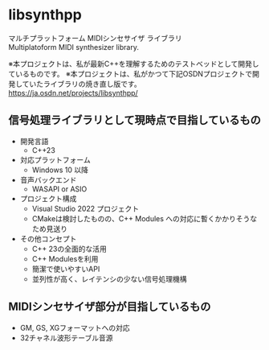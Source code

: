 # libsynthpp

マルチプラットフォーム MIDIシンセサイザ ライブラリ  
Multiplatoform MIDI synthesizer library.

※本プロジェクトは、私が最新C++を理解するためのテストベッドとして開発しているものです。
※本プロジェクトは、私がかつて下記OSDNプロジェクトで開発していたライブラリの焼き直し版です。  
https://ja.osdn.net/projects/libsynthpp/


## 信号処理ライブラリとして現時点で目指しているもの

* 開発言語
    * C++23
* 対応プラットフォーム
    * Windows 10 以降
* 音声バックエンド
    * WASAPI or ASIO
* プロジェクト構成
    * Visual Studio 2022 プロジェクト
    * CMakeは検討したものの、C++ Modules への対応に暫くかかりそうなため見送り
* その他コンセプト
    * C++ 23の全面的な活用
    * C++ Modulesを利用
    * 簡潔で使いやすいAPI
    * 並列性が高く、レイテンシの少ない信号処理機構


## MIDIシンセサイザ部分が目指しているもの
* GM, GS, XGフォーマットへの対応
* 32チャネル波形テーブル音源

